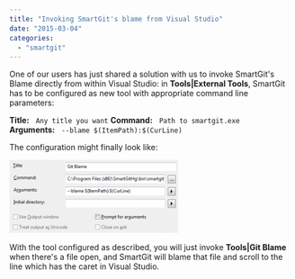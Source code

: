 ```yaml
---
title: "Invoking SmartGit's blame from Visual Studio"
date: "2015-03-04"
categories: 
  - "smartgit"
---
```


One of our users has just shared a solution with us to invoke SmartGit's Blame directly from within Visual Studio: in **Tools|External Tools**, SmartGit has to be configured as new tool with appropriate command line parameters:

**Title:**   `Any title you want` **Command:**   `Path to smartgit.exe` **Arguments:**   `--blame $(ItemPath):$(CurLine)`

The configuration might finally look like:

[![blame](/assets/images/blame-300x130.png)](/assets/images/blame.png)

With the tool configured as described, you will just invoke **Tools|Git Blame** when there's a file open, and SmartGit will blame that file and scroll to the line which has the caret in Visual Studio.
